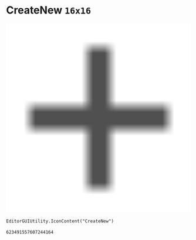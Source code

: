 # CreateNew `16x16`
<img src="/img/CreateNew.png" width=512 height=512>

``` CSharp
EditorGUIUtility.IconContent("CreateNew")
```
```
623491557607244164
```
